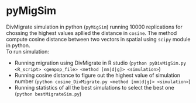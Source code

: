 # pyMigSim
DivMigrate simulation in python (`pyMigSim`) running 10000 replications for chossing the highest values apllied the distance in `cosine`. The method compute cosine distance between two vectors in spatial using `scipy` module in python. <br/>
To run simulation: <br/>
- Running migration using DivMigrate in R studio (`python pyDivMigSim.py <R_script> <genpop_file> <method [nm|d|g]> <simulation>`)
- Running cosine distance to figure out the highest value of simulation number (`python cosine_DivMigrate.py <method [nm|d|g]> <simulation>`)
- Running statistics of all the best simulations to select the best one (`python bestMigrateSim.py`) 
